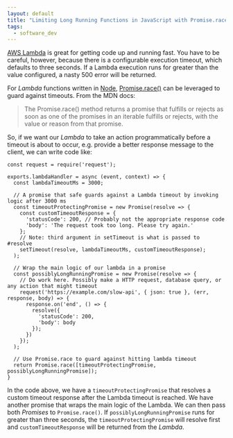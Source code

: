 ```yaml
---
layout: default
title: "Limiting Long Running Functions in JavaScript with Promise.race()"
tags:
  - software_dev
---
```


[AWS Lambda](https://aws.amazon.com/lambda/) is great for getting code up and running fast. You have to be careful, however, because there is a configurable execution timeout, which defaults to three seconds. If a Lambda execution runs for greater than the value configured, a nasty 500 error will be returned.

For _Lambda_ functions written in [Node](https://nodejs.org), [Promise.race()](https://developer.mozilla.org/en-US/docs/Web/JavaScript/Reference/Global_Objects/Promise/race) can be leveraged to guard against timeouts. From the MDN docs:

> The Promise.race() method returns a promise that fulfills or rejects as soon as one of the promises in an iterable fulfills or rejects, with the value or reason from that promise.

So, if we want our _Lambda_ to take an action programmatically before a timeout is about to occur, e.g. provide a better response message to the client, we can write code like:

```
const request = require('request');

exports.lambdaHandler = async (event, context) => {
  const lambdaTimeoutMs = 3000;

  // A promise that safe guards against a Lambda timeout by invoking logic after 3000 ms
  const timeoutProtectingPromise = new Promise(resolve => {
    const customTimeoutResponse = {
      'statusCode': 200, // Probably not the appropriate response code
      'body': 'The request took too long. Please try again.'
    };
    // Note: third argument in setTimeout is what is passed to #resolve
    setTimeout(resolve, lambdaTimeoutMs, customTimeoutResponse);
  );

  // Wrap the main logic of our lambda in a promise
  const possiblyLongRunningPromise = new Promise(resolve => {
    // Do work here. Possibly make a HTTP request, database query, or any action that might timeout
    request('https://example.com/slow-api', { json: true }, (err, response, body) => {
      response.on('end', () => {
        resolve({
          'statusCode': 200,
          'body': body
        });
      })
    });
  );

  // Use Promise.race to guard against hitting lambda timeout
  return Promise.race([timeoutProtectingPromise, possiblyLongRunningPromise]);
}
```

In the code above, we have a `timeoutProtectingPromise` that resolves a custom timeout response after the Lambda timeout is reached. We have another promise that wraps the main logic of the Lambda. We can then pass both _Promises_ to `Promise.race()`. If `possiblyLongRunningPromise` runs for greater than three seconds, the `timeoutProtectingPromise` will resolve first and `customTimeoutResponse` will be returned from the _Lambda_.
